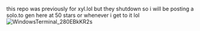 this repo was previously for xyl.lol but they shutdown so i will be posting a solo.to gen here at 50 stars or whenever i get to it lol
![WindowsTerminal_280EBkKR2s](https://github.com/imvast/Soloto-Account-Gen/assets/60797067/db793c37-c1b3-4df0-bdcf-6c14cfad8874)
